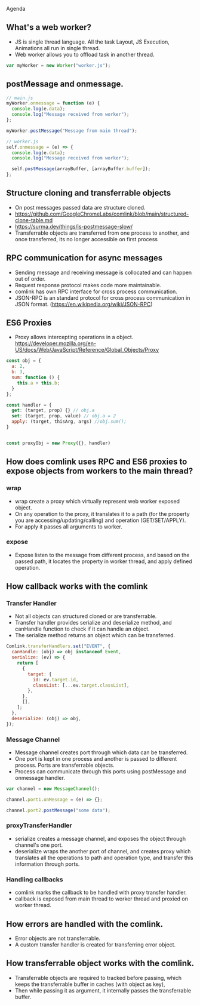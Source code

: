 Agenda

## What's a web worker?

- JS is single thread language. All the task Layout, JS Execution, Animations all run in single thread.
- Web worker allows you to offload task in another thread.

```js
var myWorker = new Worker("worker.js");
```

## postMessage and onmessage.

```js
// main.js
myWorker.onmessage = function (e) {
  console.log(e.data);
  console.log("Message received from worker");
};

myWorker.postMessage("Message from main thread");
```

```js
// worker.js
self.onmessage = (e) => {
  console.log(e.data);
  console.log("Message received from worker");

  self.postMessage(arrayBuffer, [arrayBuffer.buffer]);
};
```

## Structure cloning and transferrable objects

- On post messages passed data are structure cloned.
- https://github.com/GoogleChromeLabs/comlink/blob/main/structured-clone-table.md
- https://surma.dev/things/is-postmessage-slow/
- Transferrable objects are transferred from one process to another, and once transferred, its no longer accessible on first process

## RPC communication for async messages

- Sending message and receiving message is collocated and can happen out of order.
- Request response protocol makes code more maintainable.
- comlink has own RPC interface for cross process communication.
- JSON-RPC is an standard protocol for cross process communication in JSON format. (https://en.wikipedia.org/wiki/JSON-RPC)

## ES6 Proxies

- Proxy allows intercepting operations in a object.
  https://developer.mozilla.org/en-US/docs/Web/JavaScript/Reference/Global_Objects/Proxy

```js
const obj = {
  a: 2,
  b: 3,
  sum: function () {
    this.a + this.b;
  }
};

const handler = {
  get: (target, prop) {} // obj.a
  set: (target, prop, value) // obj.a = 2
  apply: (target, thisArg, args) //obj.sum();
}


const proxyObj = new Proxy({}, handler)
```

## How does comlink uses RPC and ES6 proxies to expose objects from workers to the main thread?

### wrap

- wrap create a proxy which virtually represent web worker exposed object.
- On any operation to the proxy, it translates it to a path (for the property you are accessing/updating/calling) and operation (GET/SET/APPLY).
- For apply it passes all arguments to worker.

### expose

- Expose listen to the message from different process, and based on the passed path, it locates the property in worker thread, and apply defined operation.

## How callback works with the comlink

### Transfer Handler

- Not all objects can structured cloned or are transferrable.
- Transfer handler provides serialize and deserialize method, and canHandle function to check if it can handle an object.
- The serialize method returns an object which can be transferred.

```js
Comlink.transferHandlers.set("EVENT", {
  canHandle: (obj) => obj instanceof Event,
  serialize: (ev) => {
    return [
      {
        target: {
          id: ev.target.id,
          classList: [...ev.target.classList],
        },
      },
      [],
    ];
  },
  deserialize: (obj) => obj,
});
```

### Message Channel

- Message channel creates port through which data can be transferred.
- One port is kept in one process and another is passed to different process. Ports are transferrable objects.
- Process can communicate through this ports using postMessage and onmessage handler.

```js
var channel = new MessageChannel();

channel.port1.onMessage = (e) => {};

channel.port2.postMessage("some data");
```

### proxyTransferHandler

- serialize creates a message channel, and exposes the object through channel's one port.
- deserialize wraps the another port of channel, and creates proxy which translates all the operations to path and operation type, and transfer this information through ports.

### Handling callbacks

- comlink marks the callback to be handled with proxy transfer handler.
- callback is exposed from main thread to worker thread and proxied on worker thread.

## How errors are handled with the comlink.

- Error objects are not transferrable.
- A custom transfer handler is created for transferring error object.

## How transferrable object works with the comlink.

- Transferrable objects are required to tracked before passing, which keeps the transferrable buffer in caches (with object as key),
- Then while passing it as argument, it internally passes the transferrable buffer.
